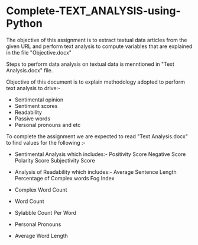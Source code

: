# Complete-TEXT_ANALYSIS-using-Python

The objective of this assignment is to extract textual data articles from the given URL and perform text analysis to compute variables that are explained in the file "Objective.docx"

Steps to perform data analysis on textual data is menntioned in "Text Analysis.docx" file.

Objective of this document is to explain methodology adopted to perform text analysis to drive:-
- Sentimental opinion                                                                            
- Sentiment scores                                                                              
- Readability                                                                                     
- Passive words                                                                                  
- Personal pronouns and etc

To complete the assignment we are expected to read "Text Analysis.docx" to find values for the following :-
- Sentimental Analysis which includes:- 
 Positivity Score
 Negative Score
 Polarity Score
 Subjectivity Score
 
- Analysis of Readability which includes:-
Average Sentence Length
Percentage of Complex words
Fog Index

- Complex Word Count
- Word Count
- Sylabble Count Per Word
- Personal Pronouns
- Average Word Length

